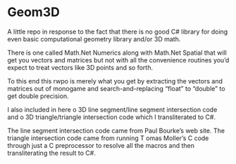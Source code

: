 # Geom3D

A little repo in response to the fact that there is no good C# library for doing even basic computational geometry library and/or 3D math. 

There is one called Math.Net Numerics along with Math.Net Spatial that will get you vectors and matrices but not with all 
the convenience routines you’d expect to treat vectors like 3D points and so forth. 

To this end this rwpo is merely what you get by extracting the vectors and matrices out of monogame and search-and-replacing 
“float” to “double” to get double precision. 

I also included in here 
  o 3D line segment/line segment intersection code and 
  o 3D triangle/triangle intersection code 
which I transliterated to C#. 

The line segment intersection code came from Paul Bourke’s web site. The triangle intersection code came from running T
omas Moller’s C code through just a C preprocessor to resolve all the macros and then transliterating the result to C#.

